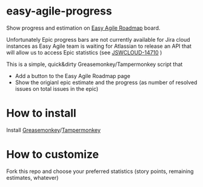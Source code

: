 # easy-agile-progress
Show progress and estimation on [Easy Agile Roadmap](https://marketplace.atlassian.com/apps/1215695/easy-agile-roadmaps-for-jira?hosting=cloud&tab=overview) board.

Unfortunately Epic progress bars are not currently available for Jira cloud instances as Easy Agile team is waiting for Atlassian to release an API that will allow us to access Epic statistics (see [JSWCLOUD-14710](https://jira.atlassian.com/browse/JSWCLOUD-14710) )

This is a simple, quick&dirty Greasemonkey/Tampermonkey script that
* Add a button to the Easy Agile Roadmap page
* Show the origianl epic estimate and the progress (as number of resolved issues on total issues in the epic)

# How to install
Install [Greasemonkey](https://addons.mozilla.org/it/firefox/addon/greasemonkey/)/[Tampermonkey](https://chrome.google.com/webstore/detail/tampermonkey/dhdgffkkebhmkfjojejmpbldmpobfkfo?hl=it)



# How to customize
Fork this repo and choose your preferred statistics (story points, remaining estimates, whatever)
